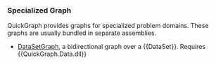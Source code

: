### Specialized Graph
 
QuickGraph provides graphs for specialized problem domains. These graphs are usually bundled in separate assemblies.

* [DataSetGraph](DataSetGraph), a bidirectional graph over a {{DataSet}}. Requires {{QuickGraph.Data.dll}}
